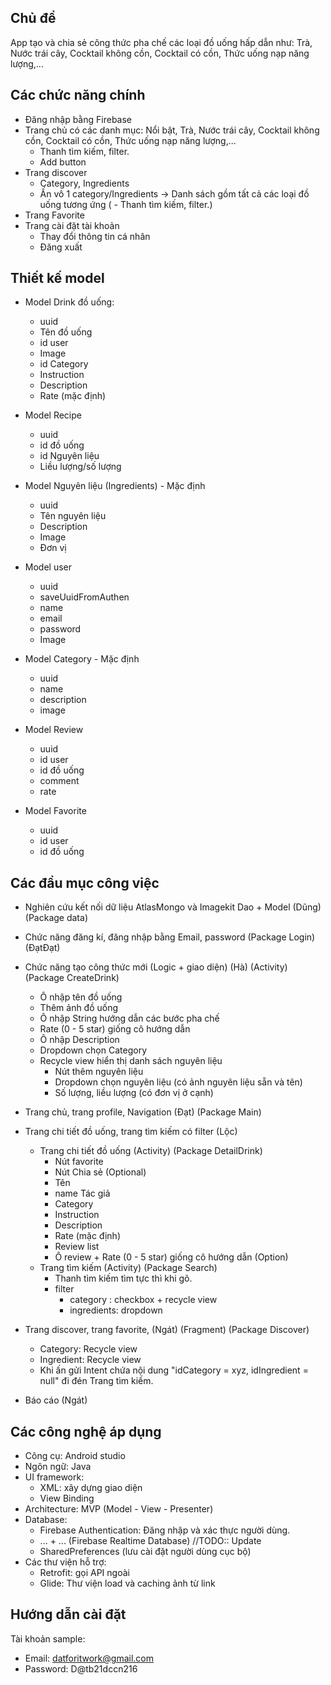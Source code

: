 ## Chủ đề

App tạo và chia sẻ công thức pha chế các loại đồ uống hấp dẫn như: Trà, Nước trái cây, Cocktail không cồn, Cocktail có cồn, Thức uống nạp năng lượng,...

## Các chức năng chính

- Đăng nhập bằng Firebase
- Trang chủ có các danh mục: Nổi bật, Trà, Nước trái cây, Cocktail không cồn, Cocktail có cồn, Thức uống nạp năng lượng,...
  - Thanh tìm kiếm, filter.
  - Add button
- Trang discover
  - Category, Ingredients
  - Ấn vô 1 category/Ingredients -> Danh sách gồm tất cả các loại đồ uống tương ứng (  - Thanh tìm kiếm, filter.)
- Trang Favorite
- Trang cài đặt tài khoản
  - Thay đổi thông tin cá nhân
  - Đăng xuất

## Thiết kế model

- Model Drink đồ uống:
  - uuid
  - Tên đồ uống
  - id user
  - Image
  - id Category
  - Instruction
  - Description
  - Rate (mặc định)
- Model Recipe
  - uuid
  - id đồ uống
  - id Nguyên liệu
  - Liều lượng/số lượng
- Model Nguyên liệu (Ingredients) - Mặc định
  - uuid
  - Tên nguyên liệu
  - Description
  - Image
  - Đơn vị
  
- Model user
  - uuid
  - saveUuidFromAuthen
  - name
  - email
  - password
  - Image
- Model Category - Mặc định
  - uuid
  - name
  - description
  - image
- Model Review
  - uuid
  - id user
  - id đồ uống
  - comment
  - rate
- Model Favorite
  - uuid
  - id user
  - id đồ uống

## Các đầu mục công việc
- Nghiên cứu kết nối dữ liệu AtlasMongo và Imagekit Dao + Model (Dũng) (Package data)
- Chức năng đăng kí, đăng nhập bằng Email, password (Package Login) (ĐạtĐạt)
- Chức năng tạo công thức mới (Logic + giao diện) (Hà) (Activity) (Package CreateDrink)
  - Ô nhập tên đồ uống
  - Thêm ảnh đồ uống
  - Ô nhập String hướng dẫn các bước pha chế
  - Rate (0 - 5 star) giống cô hướng dẫn
  - Ô nhập Description
  - Dropdown chọn Category
  - Recycle view hiển thị danh sách nguyên liệu
    - Nút thêm nguyên liệu
    - Dropdown chọn nguyên liệu (có ảnh nguyên liệu sẵn và tên)
    - Số lượng, liều lượng (có đơn vị ở cạnh)

- Trang chủ, trang profile, Navigation (Đạt) (Package Main)

- Trang chi tiết đồ uống, trang tìm kiếm có filter (Lộc) 
  - Trang chi tiết đồ uống (Activity) (Package DetailDrink)
    - Nút favorite
    - Nút Chia sẻ (Optional)
    - Tên
    - name Tác giả
    - Category
    - Instruction
    - Description
    - Rate (mặc định)
    - Review list
    - Ô review + Rate (0 - 5 star) giống cô hướng dẫn (Option)
  - Trang tìm kiếm (Activity) (Package Search)
    - Thanh tìm kiếm tìm tực thì khi gõ.
    - filter
      - category : checkbox + recycle view
      - ingredients: dropdown
- Trang discover, trang favorite, (Ngát) (Fragment) (Package Discover)
  - Category: Recycle view
  - Ingredient: Recycle view
  - Khi ấn gửi Intent chứa nội dung 
        "idCategory = xyz, idIngredient = null" đi đén Trang tìm kiếm.
- Báo cáo (Ngát)

## Các công nghệ áp dụng
- Công cụ: Android studio
- Ngôn ngữ: Java
- UI framework: 
  - XML: xây dựng giao diện
  - View Binding
- Architecture: MVP (Model - View - Presenter)
- Database: 
  - Firebase Authentication: Đăng nhập và xác thực người dùng.
  - ... + ... (Firebase Realtime Database) //TODO:: Update
  - SharedPreferences (lưu cài đặt người dùng cục bộ)
- Các thư viện hỗ trợ:
  - Retrofit: gọi API ngoài
  - Glide: Thư viện load và caching ảnh từ link
## Hướng dẫn cài đặt

Tài khoản sample:
- Email: datforitwork@gmail.com
- Password: D@tb21dccn216
